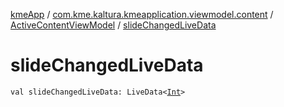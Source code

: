 [kmeApp](../../index.md) / [com.kme.kaltura.kmeapplication.viewmodel.content](../index.md) / [ActiveContentViewModel](index.md) / [slideChangedLiveData](./slide-changed-live-data.md)

# slideChangedLiveData

`val slideChangedLiveData: LiveData<`[`Int`](https://kotlinlang.org/api/latest/jvm/stdlib/kotlin/-int/index.html)`>`